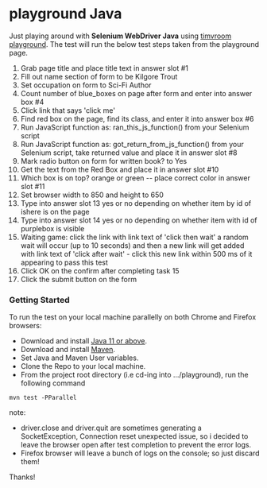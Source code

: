 # playground Java

Just playing around with **Selenium WebDriver Java** using [timvroom playground](http://timvroom.com/selenium/playground/). The test will run the below test steps taken from the playground page.

1. Grab page title and place title text in answer slot #1
2. Fill out name section of form to be Kilgore Trout
3. Set occupation on form to Sci-Fi Author
4. Count number of blue_boxes on page after form and enter into answer box #4
5. Click link that says 'click me'
6. Find red box on the page, find its class, and enter it into answer box #6
7. Run JavaScript function as: ran_this_js_function() from your Selenium script
8. Run JavaScript function as: got_return_from_js_function() from your Selenium script, take returned value and place it in answer slot #8
9. Mark radio button on form for written book? to Yes
10. Get the text from the Red Box and place it in answer slot #10
11. Which box is on top? orange or green -- place correct color in answer slot #11
12. Set browser width to 850 and height to 650
13. Type into answer slot 13 yes or no depending on whether item by id of ishere is on the page
14. Type into answer slot 14 yes or no depending on whether item with id of purplebox is visible
15. Waiting game: click the link with link text of 'click then wait' a random wait will occur (up to 10 seconds) and then a new link will get added with link text of 'click after wait' - click this new link within 500 ms of it appearing to pass this test
16. Click OK on the confirm after completing task 15
17. Click the submit button on the form

### Getting Started
To run the test on your local machine parallelly on both Chrome and Firefox browsers:

- Download and install [Java 11 or above](https://www.oracle.com/java/technologies/downloads/).
- Download and install [Maven](https://maven.apache.org/download.cgi).
- Set Java and Maven User variables.
- Clone the Repo to your local machine.
- From the project root directory (i.e cd-ing into .../playground), run the following command
```
mvn test -PParallel
```
note: 
- driver.close and driver.quit are sometimes generating a SocketException, Connection reset unexpected issue, so i decided to leave the browser open after test completion to prevent the error logs.
- Firefox browser will leave a bunch of logs on the console; so just discard them!

Thanks!

